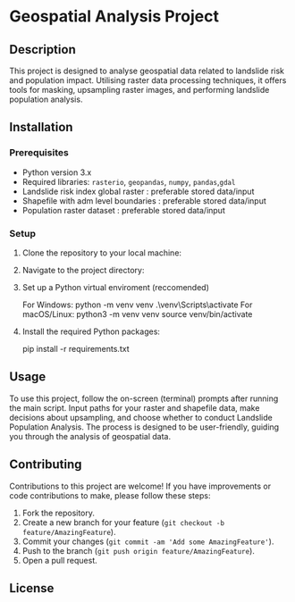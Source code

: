 # Geospatial Analysis Project
<!-- Title of the project -->

## Description
<!-- A brief introduction and overview of the project -->
This project is designed to analyse geospatial data related to landslide risk and population impact. Utilising raster data processing techniques, it offers tools for masking, upsampling raster images, and performing landslide population analysis.

## Installation
<!-- Instructions on how to get the project set up for use -->

### Prerequisites
<!-- List of prerequisites like software, libraries, and tools with their versions -->
- Python version 3.x
- Required libraries: `rasterio`, `geopandas`, `numpy`, `pandas`,`gdal`
- Landslide risk index global raster : preferable stored data/input
- Shapefile with adm level boundaries : preferable stored data/input
- Population raster dataset : preferable stored data/input

### Setup
<!-- Step-by-step instructions to install and set up the project -->
1. Clone the repository to your local machine:
   
2. Navigate to the project directory:

3. Set up a Python virtual enviroment (reccomended)

    For Windows: python -m venv venv
    .\venv\Scripts\activate
    For macOS/Linux: python3 -m venv venv
    source venv/bin/activate
 
4. Install the required Python packages:
 
    pip install -r requirements.txt

## Usage
<!-- Guide on how to use the project, including commands and example workflows -->
To use this project, follow the on-screen (terminal) prompts after running the main script. Input paths for your raster and shapefile data, make decisions about upsampling, and choose whether to conduct Landslide Population Analysis. The process is designed to be user-friendly, guiding you through the analysis of geospatial data.

## Contributing
<!-- Guidelines for contributors on how to help with the project -->
Contributions to this project are welcome! If you have improvements or code contributions to make, please follow these steps:
1. Fork the repository.
2. Create a new branch for your feature (`git checkout -b feature/AmazingFeature`).
3. Commit your changes (`git commit -am 'Add some AmazingFeature'`).
4. Push to the branch (`git push origin feature/AmazingFeature`).
5. Open a pull request.

## License
<!-- Information about the project's license -->
